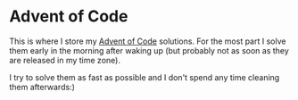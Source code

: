 # Advent of Code

This is where I store my [Advent of Code](https://adventofcode.com/) solutions.
For the most part I solve them early in the morning after waking up (but probably not as soon as they are released in my time zone).

I try to solve them as fast as possible and I don't spend any time cleaning them afterwards:)
